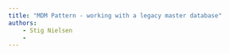 ```yaml
---
title: "MDM Pattern - working with a legacy master database"
authors:
    - Stig Nielsen
    -                            
---
```

